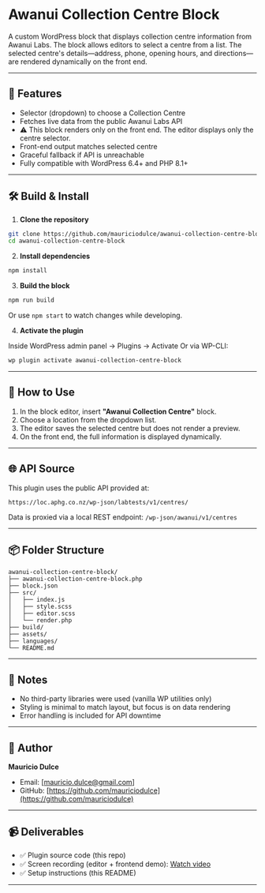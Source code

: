 # Awanui Collection Centre Block

A custom WordPress block that displays collection centre information from Awanui Labs. The block allows editors to select a centre from a list. The selected centre's details—address, phone, opening hours, and directions—are rendered dynamically on the front end.

---

## 🧩 Features

- Selector (dropdown) to choose a Collection Centre
- Fetches live data from the public Awanui Labs API
- ⚠️ This block renders only on the front end. The editor displays only the centre selector.
- Front-end output matches selected centre
- Graceful fallback if API is unreachable
- Fully compatible with WordPress 6.4+ and PHP 8.1+

---

## 🛠️ Build & Install

1. **Clone the repository**

```bash
git clone https://github.com/mauriciodulce/awanui-collection-centre-block.git
cd awanui-collection-centre-block
```

2. **Install dependencies**

```bash
npm install
```

3. **Build the block**

```bash
npm run build
```

Or use `npm start` to watch changes while developing.

4. **Activate the plugin**

Inside WordPress admin panel → Plugins → Activate
Or via WP-CLI:

```bash
wp plugin activate awanui-collection-centre-block
```

---

## 🧪 How to Use

1. In the block editor, insert **"Awanui Collection Centre"** block.
2. Choose a location from the dropdown list.
3. The editor saves the selected centre but does not render a preview.
4. On the front end, the full information is displayed dynamically.
---

## 🌐 API Source

This plugin uses the public API provided at:

```
https://loc.aphg.co.nz/wp-json/labtests/v1/centres/
```

Data is proxied via a local REST endpoint:
`/wp-json/awanui/v1/centres`

---

## 📦 Folder Structure

```
awanui-collection-centre-block/
├── awanui-collection-centre-block.php
├── block.json
├── src/
│   ├── index.js
│   ├── style.scss
│   ├── editor.scss
│   └── render.php
├── build/
├── assets/
├── languages/
└── README.md
```

---

## 🧹 Notes

- No third-party libraries were used (vanilla WP utilities only)
- Styling is minimal to match layout, but focus is on data rendering
- Error handling is included for API downtime

---

## 🧾 Author

**Mauricio Dulce**
- Email: [mauricio.dulce@gmail.com]
- GitHub: [https://github.com/mauriciodulce](https://github.com/mauriciodulce)

---

## 📹 Deliverables

- ✅ Plugin source code (this repo)
- ✅ Screen recording (editor + frontend demo):
  [Watch video](https://f003.backblazeb2.com/file/dropshare-uploads/Screen-Recording-2025-06-25-17-07-33.mp4)
- ✅ Setup instructions (this README)

---
